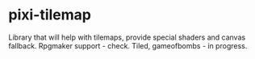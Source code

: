 # pixi-tilemap
Library that will help with tilemaps, provide special shaders and canvas fallback. Rpgmaker support - check. Tiled, gameofbombs - in progress.
